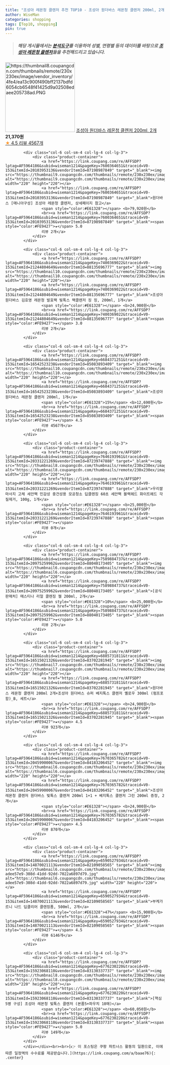 ```yaml
---
title: "조성아 레몬청 클렌저 추천 TOP10 - 조성아 원더바스 레몬청 클렌저 200ml, 2개"
author: WiseMan
categories: shopping
tags: [Top10, shopping]
pin: true
---
```


> ##### 해당 게시물에서는 [**분석도구**](https://itemscout.io/)를 이용하여 **성별**, **연령별** 등의 데이터를 바탕으로 [**조성아 레몬청 클렌저**](https://link.coupang.com/a/baae76)들을 추천해드리고 있습니다.
<div class="container"><div class="row">
            <div class="col-6 col-sm-4 col-lg-4 col-lg-3">
                <div class="product-container">
                    <a href="https://link.coupang.com/re/AFFSDP?lptag=AF5964186&subid=wiseman1214&pageKey=6684371251&traceid=V0-153&itemId=15425276296&vendorItemId=88453768547" target="_blank"><img src="https://thumbnail8.coupangcdn.com/thumbnails/remote/230x230ex/image/vendor_inventory/4fe4/ea13c900f490bff2137bdfd6054cb6548f41425d9a02508edaee205738ad.PNG" alt="https://thumbnail8.coupangcdn.com/thumbnails/remote/230x230ex/image/vendor_inventory/4fe4/ea13c900f490bff2137bdfd6054cb6548f41425d9a02508edaee205738ad.PNG" width="220" height="220"></a>
                    <a href="https://link.coupang.com/re/AFFSDP?lptag=AF5964186&subid=wiseman1214&pageKey=6684371251&traceid=V0-153&itemId=15425276296&vendorItemId=88453768547" target="_blank">조성아 원더바스 레몬청 클렌저 200ml, 2개</a>
                    <span style="color:#E61328"></span> <b>21,370원</b>
                    <br><a href="https://link.coupang.com/re/AFFSDP?lptag=AF5964186&subid=wiseman1214&pageKey=6684371251&traceid=V0-153&itemId=15425276296&vendorItemId=88453768547" target="_blank"><span style="color:#FE9427">★</span> 4.5
                    리뷰 4567개</a>
                </div>
            </div>
            
            <div class="col-6 col-sm-4 col-lg-4 col-lg-3">
                <div class="product-container">
                    <a href="https://link.coupang.com/re/AFFSDP?lptag=AF5964186&subid=wiseman1214&pageKey=7600364651&traceid=V0-153&itemId=20103953136&vendorItemId=87198987849" target="_blank"><img src="https://thumbnail9.coupangcdn.com/thumbnails/remote/230x230ex/image/vendor_inventory/6a08/f999fedd3395467fd794ba89a66d8292aeb38508164413b178acb4db3977.jpg" alt="https://thumbnail9.coupangcdn.com/thumbnails/remote/230x230ex/image/vendor_inventory/6a08/f999fedd3395467fd794ba89a66d8292aeb38508164413b178acb4db3977.jpg" width="220" height="220"></a>
                    <a href="https://link.coupang.com/re/AFFSDP?lptag=AF5964186&subid=wiseman1214&pageKey=7600364651&traceid=V0-153&itemId=20103953136&vendorItemId=87198987849" target="_blank">원더바스 [매니아구성] 조성아 레몬청 클렌저, 상세페이지 참고</a>
                    <span style="color:#E61328"></span> <b>79,920원</b>
                    <br><a href="https://link.coupang.com/re/AFFSDP?lptag=AF5964186&subid=wiseman1214&pageKey=7600364651&traceid=V0-153&itemId=20103953136&vendorItemId=87198987849" target="_blank"><span style="color:#FE9427">★</span> 5.0
                    리뷰 2개</a>
                </div>
            </div>
            
            <div class="col-6 col-sm-4 col-lg-4 col-lg-3">
                <div class="product-container">
                    <a href="https://link.coupang.com/re/AFFSDP?lptag=AF5964186&subid=wiseman1214&pageKey=7400369022&traceid=V0-153&itemId=21244804649&vendorItemId=88135696777" target="_blank"><img src="https://thumbnail10.coupangcdn.com/thumbnails/remote/230x230ex/image/vendor_inventory/4e17/5864ecf625d9f5d7bb50ab26cfdbce712cad0ce38c31e71ae2d7515bd0c7.jpg" alt="https://thumbnail10.coupangcdn.com/thumbnails/remote/230x230ex/image/vendor_inventory/4e17/5864ecf625d9f5d7bb50ab26cfdbce712cad0ce38c31e71ae2d7515bd0c7.jpg" width="220" height="220"></a>
                    <a href="https://link.coupang.com/re/AFFSDP?lptag=AF5964186&subid=wiseman1214&pageKey=7400369022&traceid=V0-153&itemId=21244804649&vendorItemId=88135696777" target="_blank">조성아 원더바스 김호영 레몬청 발효팩 빛톡스 팩클렌저 징 징, 200ml, 1개</a>
                    <span style="color:#E61328"></span> <b>24,900원</b>
                    <br><a href="https://link.coupang.com/re/AFFSDP?lptag=AF5964186&subid=wiseman1214&pageKey=7400369022&traceid=V0-153&itemId=21244804649&vendorItemId=88135696777" target="_blank"><span style="color:#FE9427">★</span> 3.0
                    리뷰 2개</a>
                </div>
            </div>
            
            <div class="col-6 col-sm-4 col-lg-4 col-lg-3">
                <div class="product-container">
                    <a href="https://link.coupang.com/re/AFFSDP?lptag=AF5964186&subid=wiseman1214&pageKey=6684371251&traceid=V0-153&itemId=16542523238&vendorItemId=85083893409" target="_blank"><img src="https://thumbnail10.coupangcdn.com/thumbnails/remote/230x230ex/image/vendor_inventory/959c/ad52eedb3253043b1b470d1584f6895d81fe3b5d1cb16fcb40601ff889bf.jpg" alt="https://thumbnail10.coupangcdn.com/thumbnails/remote/230x230ex/image/vendor_inventory/959c/ad52eedb3253043b1b470d1584f6895d81fe3b5d1cb16fcb40601ff889bf.jpg" width="220" height="220"></a>
                    <a href="https://link.coupang.com/re/AFFSDP?lptag=AF5964186&subid=wiseman1214&pageKey=6684371251&traceid=V0-153&itemId=16542523238&vendorItemId=85083893409" target="_blank">조성아 원더바스 레몬청 클렌저 200ml, 1개</a>
                    <span style="color:#E61328">15%</span> <b>12,690원</b>
                    <br><a href="https://link.coupang.com/re/AFFSDP?lptag=AF5964186&subid=wiseman1214&pageKey=6684371251&traceid=V0-153&itemId=16542523238&vendorItemId=85083893409" target="_blank"><span style="color:#FE9427">★</span> 4.5
                    리뷰 4567개</a>
                </div>
            </div>
            
            <div class="col-6 col-sm-4 col-lg-4 col-lg-3">
                <div class="product-container">
                    <a href="https://link.coupang.com/re/AFFSDP?lptag=AF5964186&subid=wiseman1214&pageKey=7646193961&traceid=V0-153&itemId=20331221269&vendorItemId=87239747888" target="_blank"><img src="https://thumbnail8.coupangcdn.com/thumbnails/remote/230x230ex/image/vendor_inventory/d626/2052e80bd30ff0947d4e72d5c02bda72a5eecacf16eff95caadcf39907a1.jpg" alt="https://thumbnail8.coupangcdn.com/thumbnails/remote/230x230ex/image/vendor_inventory/d626/2052e80bd30ff0947d4e72d5c02bda72a5eecacf16eff95caadcf39907a1.jpg" width="220" height="220"></a>
                    <a href="https://link.coupang.com/re/AFFSDP?lptag=AF5964186&subid=wiseman1214&pageKey=7646193961&traceid=V0-153&itemId=20331221269&vendorItemId=87239747888" target="_blank">우리쌀 마사지 고체 세안팩 민감성 중건성용 모공청소 딥클렌징 60초 세안팩 블랙헤드 화이트헤드 각질제거, 100g, 1개</a>
                    <span style="color:#E61328"></span> <b>25,000원</b>
                    <br><a href="https://link.coupang.com/re/AFFSDP?lptag=AF5964186&subid=wiseman1214&pageKey=7646193961&traceid=V0-153&itemId=20331221269&vendorItemId=87239747888" target="_blank"><span style="color:#FE9427">★</span> 
                    리뷰 0개</a>
                </div>
            </div>
            
            <div class="col-6 col-sm-4 col-lg-4 col-lg-3">
                <div class="product-container">
                    <a href="https://link.coupang.com/re/AFFSDP?lptag=AF5964186&subid=wiseman1214&pageKey=7589884737&traceid=V0-153&itemId=20975259962&vendorItemId=88040173405" target="_blank"><img src="https://thumbnail6.coupangcdn.com/thumbnails/remote/230x230ex/image/vendor_inventory/76cf/d24615b67c2735eb54735f3399c39f330fab23899ba88e3bde2c42861eae.jpg" alt="https://thumbnail6.coupangcdn.com/thumbnails/remote/230x230ex/image/vendor_inventory/76cf/d24615b67c2735eb54735f3399c39f330fab23899ba88e3bde2c42861eae.jpg" width="220" height="220"></a>
                    <a href="https://link.coupang.com/re/AFFSDP?lptag=AF5964186&subid=wiseman1214&pageKey=7589884737&traceid=V0-153&itemId=20975259962&vendorItemId=88040173405" target="_blank">[공식판매처] 매스티나 리얼 클렌징 젤 200ml, 2개</a>
                    <span style="color:#E61328">10%</span> <b>25,000원</b>
                    <br><a href="https://link.coupang.com/re/AFFSDP?lptag=AF5964186&subid=wiseman1214&pageKey=7589884737&traceid=V0-153&itemId=20975259962&vendorItemId=88040173405" target="_blank"><span style="color:#FE9427">★</span> 5.0
                    리뷰 2개</a>
                </div>
            </div>
            
            <div class="col-6 col-sm-4 col-lg-4 col-lg-3">
                <div class="product-container">
                    <a href="https://link.coupang.com/re/AFFSDP?lptag=AF5964186&subid=wiseman1214&pageKey=6885731811&traceid=V0-153&itemId=16515021326&vendorItemId=83702281945" target="_blank"><img src="https://thumbnail7.coupangcdn.com/thumbnails/remote/230x230ex/image/vendor_inventory/fb7f/00f66fc4a670c7c0aadd458ef52b5d269dfe1fb7374af1e74c484dc7946c.jpg" alt="https://thumbnail7.coupangcdn.com/thumbnails/remote/230x230ex/image/vendor_inventory/fb7f/00f66fc4a670c7c0aadd458ef52b5d269dfe1fb7374af1e74c484dc7946c.jpg" width="220" height="220"></a>
                    <a href="https://link.coupang.com/re/AFFSDP?lptag=AF5964186&subid=wiseman1214&pageKey=6885731811&traceid=V0-153&itemId=16515021326&vendorItemId=83702281945" target="_blank">원더바스 레몬청 클렌저 200ml 2개+조성아 원더바스 슈퍼 베지톡스 클렌저 옐로우 300ml (펌프포함)_B, 세트</a>
                    <span style="color:#E61328"></span> <b>24,900원</b>
                    <br><a href="https://link.coupang.com/re/AFFSDP?lptag=AF5964186&subid=wiseman1214&pageKey=6885731811&traceid=V0-153&itemId=16515021326&vendorItemId=83702281945" target="_blank"><span style="color:#FE9427">★</span> 4.5
                    리뷰 923개</a>
                </div>
            </div>
            
            <div class="col-6 col-sm-4 col-lg-4 col-lg-3">
                <div class="product-container">
                    <a href="https://link.coupang.com/re/AFFSDP?lptag=AF5964186&subid=wiseman1214&pageKey=7670365782&traceid=V0-153&itemId=20459900067&vendorItemId=84183206452" target="_blank"><img src="https://thumbnail6.coupangcdn.com/thumbnails/remote/230x230ex/image/vendor_inventory/3396/f7d33a61d72b6aeffdb5930b976e241650e9bf01b54b739cddd066fa86f0.jpg" alt="https://thumbnail6.coupangcdn.com/thumbnails/remote/230x230ex/image/vendor_inventory/3396/f7d33a61d72b6aeffdb5930b976e241650e9bf01b54b739cddd066fa86f0.jpg" width="220" height="220"></a>
                    <a href="https://link.coupang.com/re/AFFSDP?lptag=AF5964186&subid=wiseman1214&pageKey=7670365782&traceid=V0-153&itemId=20459900067&vendorItemId=84183206452" target="_blank">조성아 레몬청 클렌저 원더바스 빛톡스 클렌져 200ml 1+1 + 베지톡스 클렌저 그린 200ml 증정, 2개</a>
                    <span style="color:#E61328"></span> <b>24,900원</b>
                    <br><a href="https://link.coupang.com/re/AFFSDP?lptag=AF5964186&subid=wiseman1214&pageKey=7670365782&traceid=V0-153&itemId=20459900067&vendorItemId=84183206452" target="_blank"><span style="color:#FE9427">★</span> 4.5
                    리뷰 870개</a>
                </div>
            </div>
            
            <div class="col-6 col-sm-4 col-lg-4 col-lg-3">
                <div class="product-container">
                    <a href="https://link.coupang.com/re/AFFSDP?lptag=AF5964186&subid=wiseman1214&pageKey=6590527934&traceid=V0-153&itemId=14870021113&vendorItemId=82109058565" target="_blank"><img src="https://thumbnail6.coupangcdn.com/thumbnails/remote/230x230ex/image/retail/images/394534872973108-adee57e9-308d-41dd-92dd-7022a6897d79.jpg" alt="https://thumbnail6.coupangcdn.com/thumbnails/remote/230x230ex/image/retail/images/394534872973108-adee57e9-308d-41dd-92dd-7022a6897d79.jpg" width="220" height="220"></a>
                    <a href="https://link.coupang.com/re/AFFSDP?lptag=AF5964186&subid=wiseman1214&pageKey=6590527934&traceid=V0-153&itemId=14870021113&vendorItemId=82109058565" target="_blank">부케가르니 나드 딥클리어 클렌징폼, 500ml, 2개</a>
                    <span style="color:#E61328">47%</span> <b>15,900원</b>
                    <br><a href="https://link.coupang.com/re/AFFSDP?lptag=AF5964186&subid=wiseman1214&pageKey=6590527934&traceid=V0-153&itemId=14870021113&vendorItemId=82109058565" target="_blank"><span style="color:#FE9427">★</span> 4.5
                    리뷰 6146개</a>
                </div>
            </div>
            
            <div class="col-6 col-sm-4 col-lg-4 col-lg-3">
                <div class="product-container">
                    <a href="https://link.coupang.com/re/AFFSDP?lptag=AF5964186&subid=wiseman1214&pageKey=6776230220&traceid=V0-153&itemId=15923068110&vendorItemId=83130337737" target="_blank"><img src="https://thumbnail8.coupangcdn.com/thumbnails/remote/230x230ex/image/vendor_inventory/73a8/6905bced8b3160f7716082a25591bb777066a0e1ec2c81091407ba184772.jpg" alt="https://thumbnail8.coupangcdn.com/thumbnails/remote/230x230ex/image/vendor_inventory/73a8/6905bced8b3160f7716082a25591bb777066a0e1ec2c81091407ba184772.jpg" width="220" height="220"></a>
                    <a href="https://link.coupang.com/re/AFFSDP?lptag=AF5964186&subid=wiseman1214&pageKey=6776230220&traceid=V0-153&itemId=15923068110&vendorItemId=83130337737" target="_blank">[핵심 5병 구성] 조성아 레몬청 빛톡스 클렌저 (본품5+파우치 10매)</a>
                    <span style="color:#E61328"></span> <b>60,050원</b>
                    <br><a href="https://link.coupang.com/re/AFFSDP?lptag=AF5964186&subid=wiseman1214&pageKey=6776230220&traceid=V0-153&itemId=15923068110&vendorItemId=83130337737" target="_blank"><span style="color:#FE9427">★</span> 5.0
                    리뷰 149개</a>
                </div>
            </div>
            </div></div><br><br>[👉 이 포스팅은 쿠팡 파트너스 활동의 일환으로, 이에 따른 일정액의 수수료를 제공받습니다.](https://link.coupang.com/a/baae76){: .center}